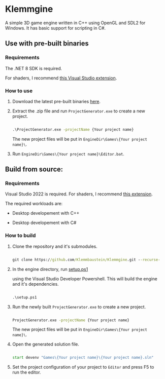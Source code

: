 # Klemmgine

A simple 3D game engine written in C++ using OpenGL and SDL2 for Windows. It has basic support for scripting in C#.


## Use with pre-built binaries

### Requirements

The .NET 8 SDK is required.

For shaders, I recommend [this Visual Studio extension](https://marketplace.visualstudio.com/items?itemName=DanielScherzer.GLSL2022).

### How to use

1. Download the latest pre-built binaries [here](https://github.com/Klemmbaustein/Klemmgine/releases/latest).


2. Extract the .zip file and run `ProjectGenerator.exe` to create a new project.	

	```cmd

	.\ProjectGenerator.exe -projectName {Your project name}

	```

	The new project files will be put in `EngineDir\Games\{Your project name}\`.

3. Run `EngineDir\Games\{Your project name}\Editor.bat`.

## Build from source:

### Requirements

Visual Studio 2022 is required. For shaders, I recommend [this extension](https://marketplace.visualstudio.com/items?itemName=DanielScherzer.GLSL2022).

The required workloads are:

- Desktop developement with C++

- Desktop developement with C#

### How to build

1. Clone the repository and it's submodules.

	```cmd

	git clone https://github.com/Klemmbaustein/Klemmgine.git --recurse-submodules

	```



2. In the engine directory, run [setup.ps1](./setup.ps1)

	using the Visual Studio Developer Powershell. This will build the engine and it's dependencies.

	```cmd

	.\setup.ps1

	```



3. Run the newly built `ProjectGenerator.exe` to create a new project.	

	```cmd

	ProjectGenerator.exe -projectName {Your project name}

	```

	The new project files will be put in `EngineDir\Games\{Your project name}\`.



4. Open the generated solution file.

	```cmd

	start devenv "Games\{Your project name}\{Your project name}.sln"

	```



5. Set the project configuration of your project to `Editor` and press F5 to run the editor.